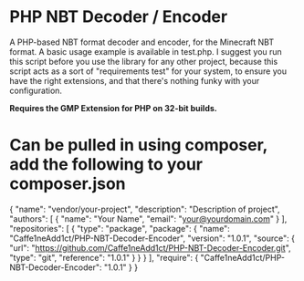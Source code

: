 PHP NBT Decoder / Encoder
=========================

A PHP-based NBT format decoder and encoder, for the Minecraft NBT format.
A basic usage example is available in test.php. I suggest you run this script
before you use the library for any other project, because this script acts
as a sort of "requirements test" for your system, to ensure you have the
right extensions, and that there's nothing funky with your configuration.

**Requires the GMP Extension for PHP on 32-bit builds.**


Can be pulled in using composer, add the following to your composer.json
========================================================================
{
	"name": "vendor/your-project",
	"description": "Description of project",
	"authors": [
		{
			"name": "Your Name",
			"email": "your@yourdomain.com"
		}
	],
	"repositories": [
		{
			"type": "package",
			"package": {
				"name": "Caffe1neAdd1ct/PHP-NBT-Decoder-Encoder",
				"version": "1.0.1",
				"source": {
					"url": "https://github.com/Caffe1neAdd1ct/PHP-NBT-Decoder-Encoder.git",
					"type": "git",
					"reference": "1.0.1"
				}
			}
		}
	],
	"require": {
		"Caffe1neAdd1ct/PHP-NBT-Decoder-Encoder": "1.0.1"
	}
}
